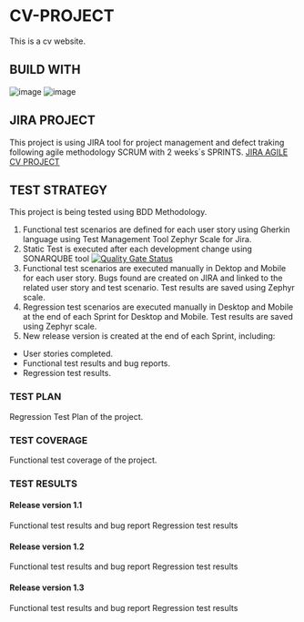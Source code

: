 # CV-PROJECT
This is a cv website.

## BUILD WITH
![image]({https://img.shields.io/badge/HTML5-E34F26?style=for-the-badge&logo=html5&logoColor=white})
![image]({https://img.shields.io/badge/CSS3-1572B6?style=for-the-badge&logo=css3&logoColor=white})
## JIRA PROJECT
This project is using JIRA tool for project management and defect traking following agile methodology SCRUM with 2 weeks´s SPRINTS.
[JIRA AGILE CV PROJECT](https://bootcampqareyes.atlassian.net/jira/software/projects/CVP/boards/1)

## TEST STRATEGY
This project is being tested using BDD Methodology. 
1. Functional test scenarios are defined for each user story using Gherkin language using Test Management Tool Zephyr Scale for Jira.
2. Static Test is executed after each development change using SONARQUBE tool [![Quality Gate Status](https://sonarcloud.io/api/project_badges/measure?project=Bootcamp-QA_CV-PROJECT&metric=alert_status)](https://sonarcloud.io/summary/new_code?id=Bootcamp-QA_CV-PROJECT)
3. Functional test scenarios are executed manually in Dektop and Mobile for each user story. Bugs found are created on JIRA and linked to the related user story and test scenario. Test results are saved using Zephyr scale.
4. Regression test scenarios are executed manually in Desktop and Mobile at the end of each Sprint for Desktop and Mobile. Test results are saved using Zephyr scale.
5. New release version is created at the end of each Sprint, including:
- User stories completed.
- Functional test results and bug reports.
- Regression test results.

 
### TEST PLAN
Regression Test Plan of the project.

### TEST COVERAGE
Functional test coverage of the project.

### TEST RESULTS
#### Release version 1.1
Functional test results and bug report
Regression test results

#### Release version 1.2
Functional test results and bug report
Regression test results

#### Release version 1.3
Functional test results and bug report
Regression test results

